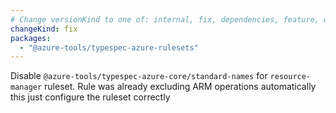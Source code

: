 ```yaml
---
# Change versionKind to one of: internal, fix, dependencies, feature, deprecation, breaking
changeKind: fix
packages:
  - "@azure-tools/typespec-azure-rulesets"
---
```


Disable `@azure-tools/typespec-azure-core/standard-names` for `resource-manager` ruleset. Rule was already excluding ARM operations automatically this just configure the ruleset correctly
